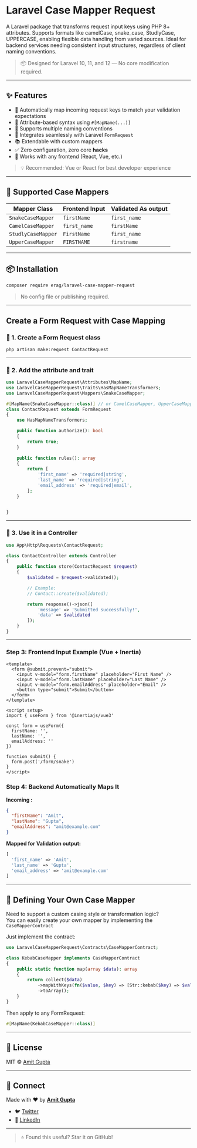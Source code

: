 # Laravel Case Mapper Request

A Laravel package that transforms request input keys using PHP 8+ attributes. Supports formats like camelCase, snake_case, StudlyCase, UPPERCASE, enabling flexible data handling from varied sources. Ideal for backend services needing consistent input structures, regardless of client naming conventions.
> 📦 Designed for Laravel 10, 11, and 12 — No core modification required.

---

## ✨ Features

* 🧠 Automatically map incoming request keys to match your validation expectations
* 🧩 Attribute-based syntax using `#[MapName(...)]`
* 🔄 Supports multiple naming conventions
* 🧩 Integrates seamlessly with Laravel `FormRequest`
* 📚 Extendable with custom mappers
* ✅ Zero configuration, zero core **hacks**
* 🎨 Works with any frontend (React, Vue, etc.)

> 💡 Recommended: Vue or React for best developer experience

---

## 🔧 Supported Case Mappers

| Mapper Class       | Frontend Input | Validated As output |
|--------------------|----------------|---------------------|
| `SnakeCaseMapper`  | `firstName`    | `first_name`        |
| `CamelCaseMapper`  | `first_name`   | `firstName`         |
| `StudlyCaseMapper` | `FirstName`    | `first_name`        |
| `UpperCaseMapper`  | `FIRSTNAME`    | `firstname`         |

---

## 📦 Installation

```bash
composer require erag/laravel-case-mapper-request
```

> No config file or publishing required.

---
##  Create a Form Request with Case Mapping

### 🧩 1. Create a Form Request class

```bash
php artisan make:request ContactRequest
```

---

### 🧩 2. Add the attribute and trait

```php
use LaravelCaseMapperRequest\Attributes\MapName;
use LaravelCaseMapperRequest\Traits\HasMapNameTransformers;
use LaravelCaseMapperRequest\Mappers\SnakeCaseMapper;

#[MapName(SnakeCaseMapper::class)] // or CamelCaseMapper, UpperCaseMapper, SnakeCaseMapper, StudlyCaseMapper etc.
class ContactRequest extends FormRequest
{
    use HasMapNameTransformers;

    public function authorize(): bool
    {
        return true;
    }
    
    public function rules(): array
    {
        return [
            'first_name' => 'required|string',
            'last_name' => 'required|string',
            'email_address' => 'required|email',
        ];
    }

   
}
```

---

### 🧩 3. Use it in a Controller

```php
use App\Http\Requests\ContactRequest;

class ContactController extends Controller
{
    public function store(ContactRequest $request)
    {
        $validated = $request->validated();

        // Example:
        // Contact::create($validated);

        return response()->json([
            'message' => 'Submitted successfully!',
            'data' => $validated
        ]);
    }
}
```

---

### Step 3: Frontend Input Example (Vue + Inertia)

```vue
<template>
  <form @submit.prevent="submit">
    <input v-model="form.firstName" placeholder="First Name" />
    <input v-model="form.lastName" placeholder="Last Name" />
    <input v-model="form.emailAddress" placeholder="Email" />
    <button type="submit">Submit</button>
  </form>
</template>

<script setup>
import { useForm } from '@inertiajs/vue3'

const form = useForm({
  firstName: '',
  lastName: '',
  emailAddress: ''
})

function submit() {
  form.post('/form/snake')
}
</script>
```

### Step 4: Backend Automatically Maps It

**Incoming :**

```json
{
  "firstName": "Amit",
  "lastName": "Gupta",
  "emailAddress": "amit@example.com"
}
```

**Mapped for Validation output:**

```php
[
  'first_name' => 'Amit',
  'last_name' => 'Gupta',
  'email_address' => 'amit@example.com'
]
```

---

## 🧠 Defining Your Own Case Mapper

Need to support a custom casing style or transformation logic?  
You can easily create your own mapper by implementing the `CaseMapperContract`

Just implement the contract:

```php
use LaravelCaseMapperRequest\Contracts\CaseMapperContract;

class KebabCaseMapper implements CaseMapperContract
{
    public static function map(array $data): array
    {
        return collect($data)
            ->mapWithKeys(fn($value, $key) => [Str::kebab($key) => $value])
            ->toArray();
    }
}
```

Then apply to any FormRequest:

```php
#[MapName(KebabCaseMapper::class)]
```

---

## 📄 License

MIT © [Amit Gupta](https://github.com/eramitgupta)

---

## 🔗 Connect

Made with ❤️ by **[Amit Gupta](https://github.com/eramitgupta)**

* 🐦 [Twitter](https://twitter.com/_eramitgupta)
* 💼 [LinkedIn](https://linkedin.com/in/eramitgupta)

---

> ⭐ Found this useful? Star it on GitHub!
